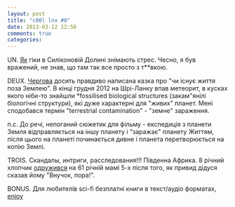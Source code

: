 ```yaml
---
layout: post
title: "c00l lnx #0"
date: 2013-03-12 12:50
comments: true
categories: 
---
```


UN. [Як](http://www.businessweek.com/articles/2013-02-28/silicon-valley-is-high-on-innovation-dot-and-pot)
гіки в Силіконовій Долині знімають стрес. Чесно, я був вражений, не знав, що там  так все просто з т**вкою.

DEUX. [Чергова](http://www.technologyreview.com/view/512381/astrobiologists-find-ancient-fossils-in-fireball-fragments) досить правдиво написана казка про "чи існує життя поза Землею". В кінці грудня 2012 на Шрі-Ланку впав метеорит, в кусках якого ніби-то знайшли *fossilised biological structures (закам"янілі біологічні структури), які дуже характерні для "живих" планет. Мені сподобався термін "terrestrial contamination" - "земне" зараження. 

п.с. До речі, непоганий сюжетик для фільму - експедиція з планети Земля відправляється на іншу планету і "заражає" планету Життям, після цього на планеті починається дивне і планета перетворюється на копію Землі. 

TROIS. Скандалы, интриги, расследования!!! 
Південна Африка. 8 річний хлопчик [одружився](http://www.dailymail.co.uk/news/article-2291324/Child-bridegroom-Eight-year-old-boy-marries-61-year-old-woman-dead-ancestors-told-tie-knot.html) на 61 річній мамі 5-х після того, як привид дідуся сказав йому "Внучок, пора!". 


BONUS. Для любителів sci-fi безплатні книги в текст/аудіо форматах, [enjoy](http://www.openculture.com/2013/03/download_14_great_sci-fi_stories_by_philip_k_dick_as_free_audio_books_and_free_ebooks.html)
